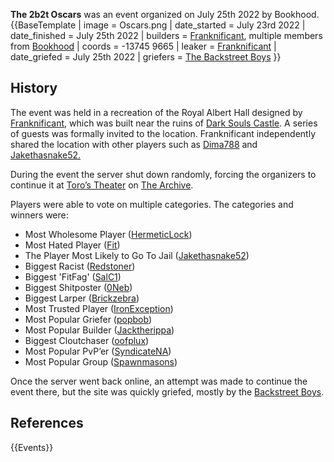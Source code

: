 **The 2b2t Oscars** was an event organized on July 25th 2022 by Bookhood. {{BaseTemplate
| image = Oscars.png
| date_started = July 23rd 2022
| date_finished = July 25th 2022
| builders = [Franknificant](https://2b2t.miraheze.org/wiki/Franknificant), multiple members from [Bookhood](https://2b2t.miraheze.org/wiki/Bookhood)
| coords = -13745 9665
| leaker = [Franknificant](https://2b2t.miraheze.org/wiki/Franknificant)
| date_griefed = July 25th 2022
| griefers = [The Backstreet Boys](https://2b2t.miraheze.org/wiki/The_Backstreet_Boys)
}}

## History
The event was held in a recreation of the Royal Albert Hall designed by [Franknificant](https://2b2t.miraheze.org/wiki/Franknificant), which was built near the ruins of [Dark Souls Castle](https://2b2t.miraheze.org/wiki/Dark_Souls_Castle). A series of guests was formally invited to the location. Franknificant independently shared the location with other players such as [Dima788](https://2b2t.miraheze.org/wiki/Dima788) and [Jakethasnake52.](https://2b2t.miraheze.org/wiki/Jakethasnake52)

During the event the server shut down randomly, forcing the organizers to continue it at [Toro’s Theater](https://2b2t.miraheze.org/wiki/Toro%E2%80%99s_Theater) on [The Archive](https://2b2t.miraheze.org/wiki/The_Archive_(server)).

Players were able to vote on multiple categories. The categories and winners were:
* Most Wholesome Player ([HermeticLock](https://2b2t.miraheze.org/wiki/HermeticLock))
* Most Hated Player ([Fit](https://2b2t.miraheze.org/wiki/Fit))
* The Player Most Likely to Go To Jail ([Jakethasnake52](https://2b2t.miraheze.org/wiki/Jakethasnake52))
* Biggest Racist ([Redstoner](https://2b2t.miraheze.org/wiki/Redstoner))
* Biggest 'FitFag' ([SalC1](https://2b2t.miraheze.org/wiki/SalC1))
* Biggest Shitposter ([0Neb](https://2b2t.miraheze.org/wiki/0Neb))
* Biggest Larper ([Brickzebra](https://2b2t.miraheze.org/wiki/Brickzebra))
* Most Trusted Player ([IronException](https://2b2t.miraheze.org/wiki/IronException))
* Most Popular Griefer ([popbob](https://2b2t.miraheze.org/wiki/popbob))
* Most Popular Builder ([Jacktherippa](https://2b2t.miraheze.org/wiki/Jacktherippa))
* Biggest Cloutchaser ([oofplux](https://2b2t.miraheze.org/wiki/oofplux))
* Most Popular PvP’er ([SyndicateNA](https://2b2t.miraheze.org/wiki/SyndicateNA))
* Most Popular Group ([Spawnmasons](https://2b2t.miraheze.org/wiki/Spawnmasons))

Once the server went back online, an attempt was made to continue the event there, but the site was quickly griefed, mostly by the [Backstreet Boys](https://2b2t.miraheze.org/wiki/Backstreet_Boys).
## References
{{Events}}